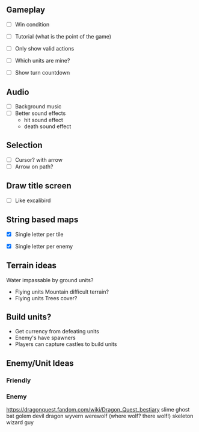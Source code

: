 ## Gameplay
* [ ] Win condition
* [ ] Tutorial (what is the point of the game)
* [ ] Only show valid actions
* [ ] Which units are mine?
* [ ] Show turn countdown


## Audio

* [ ] Background music
* [ ] Better sound effects 
  - hit sound effect
  - death sound effect

## Selection

* [ ] Cursor? with arrow
* [ ] Arrow on path?

## Draw title screen
* [ ] Like excalibird

## String based maps

* [x] Single letter per tile
* [x] Single letter per enemy


## Terrain ideas

Water impassable by ground units?
  - Flying units
Mountain difficult terrain?
  - Flying units
Trees cover?

## Build units?

* Get currency from defeating units
* Enemy's have spawners
* Players can capture castles to build units


## Enemy/Unit Ideas

### Friendly



### Enemy
https://dragonquest.fandom.com/wiki/Dragon_Quest_bestiary
slime
ghost
bat
golem
devil
dragon
wyvern
werewolf (where wolf? there wolf!)
skeleton
wizard guy